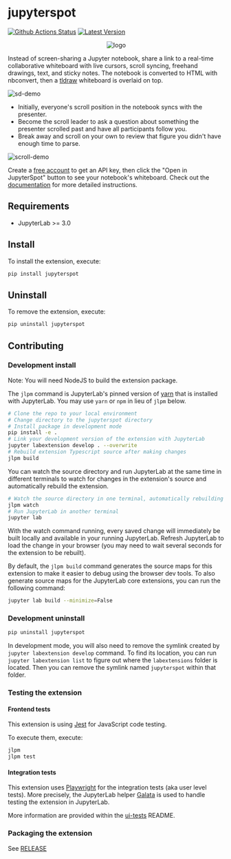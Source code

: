 # jupyterspot

[![Github Actions Status](https://github.com/jupyterspot/extension/workflows/Build/badge.svg)](https://github.com/jupyterspot/extension/actions/workflows/build.yml)
[![Latest Version](https://img.shields.io/pypi/v/jupyterspot.svg)](https://pypi.python.org/pypi/jupyterspot)

<p align="center">
<img src="https://jupyterspot.com/static/img/jspot/logo-w350.png", alt="logo">
</p>

Instead of screen-sharing a Jupyter notebook, share a link to a real-time collaborative whiteboard with live cursors, scroll syncing, freehand drawings, text, and sticky notes. The notebook is converted to HTML with nbconvert, then a [tldraw](https://github.com/tldraw/tldraw) whiteboard is overlaid on top.

![sd-demo](https://jupyterspot.com/static/img/jspot/sd-demo.gif)

- Initially, everyone's scroll position in the notebook syncs with the presenter.
- Become the scroll leader to ask a question about something the presenter scrolled past and have all participants follow you.
- Break away and scroll on your own to review that figure you didn't have enough time to parse.

![scroll-demo](https://jupyterspot.com/static/img/jspot/jspot-demo-003.gif)

Create a [free account](https://jupyterspot.com/signup) to get an API key, then click the "Open in JupyterSpot" button to see your notebook's whiteboard. Check out the [documentation](https://jupyterspot.github.io/docs/adding-notebooks.html#adding-a-notebook-via-jupyterlab-extension) for more detailed instructions.

## Requirements

- JupyterLab >= 3.0

## Install

To install the extension, execute:

```bash
pip install jupyterspot
```

## Uninstall

To remove the extension, execute:

```bash
pip uninstall jupyterspot
```

## Contributing

### Development install

Note: You will need NodeJS to build the extension package.

The `jlpm` command is JupyterLab's pinned version of
[yarn](https://yarnpkg.com/) that is installed with JupyterLab. You may use
`yarn` or `npm` in lieu of `jlpm` below.

```bash
# Clone the repo to your local environment
# Change directory to the jupyterspot directory
# Install package in development mode
pip install -e .
# Link your development version of the extension with JupyterLab
jupyter labextension develop . --overwrite
# Rebuild extension Typescript source after making changes
jlpm build
```

You can watch the source directory and run JupyterLab at the same time in different terminals to watch for changes in the extension's source and automatically rebuild the extension.

```bash
# Watch the source directory in one terminal, automatically rebuilding when needed
jlpm watch
# Run JupyterLab in another terminal
jupyter lab
```

With the watch command running, every saved change will immediately be built locally and available in your running JupyterLab. Refresh JupyterLab to load the change in your browser (you may need to wait several seconds for the extension to be rebuilt).

By default, the `jlpm build` command generates the source maps for this extension to make it easier to debug using the browser dev tools. To also generate source maps for the JupyterLab core extensions, you can run the following command:

```bash
jupyter lab build --minimize=False
```

### Development uninstall

```bash
pip uninstall jupyterspot
```

In development mode, you will also need to remove the symlink created by `jupyter labextension develop`
command. To find its location, you can run `jupyter labextension list` to figure out where the `labextensions`
folder is located. Then you can remove the symlink named `jupyterspot` within that folder.

### Testing the extension

#### Frontend tests

This extension is using [Jest](https://jestjs.io/) for JavaScript code testing.

To execute them, execute:

```sh
jlpm
jlpm test
```

#### Integration tests

This extension uses [Playwright](https://playwright.dev/docs/intro/) for the integration tests (aka user level tests).
More precisely, the JupyterLab helper [Galata](https://github.com/jupyterlab/jupyterlab/tree/master/galata) is used to handle testing the extension in JupyterLab.

More information are provided within the [ui-tests](./ui-tests/README.md) README.

### Packaging the extension

See [RELEASE](RELEASE.md)
